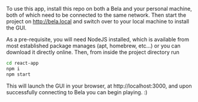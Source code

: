 To use this app, install this repo on both a Bela and your personal machine, both of which need to be connected to the same network. Then start the project on http://bela.local and switch over to your local machine to install the GUI.

As a pre-requisite, you will need NodeJS installed, which is available from most established package manages (apt, homebrew, etc...) or you can download it directly online. Then, from inside the project directory run

```bash
cd react-app
npm i
npm start
```

This will launch the GUI in your browser, at http://localhost:3000, and upon successfully connecting to Bela you can begin playing. :)
